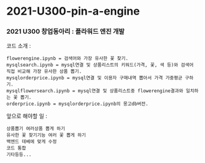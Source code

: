 ﻿# 2021-U300-pin-a-engine

### 2021 U300 창업동아리 : 플라워드 엔진 개발


코드 소개 : 

    flowerengine.ipynb = 검색어와 가장 유사한 꽃 찾기.
    mysqlsearch.ipynb = mysql연결 및 상품리스트의 키워드(가격, 꽃, 색 등)와 검색어 직접 비교해 가장 유사한 상품 뽑기.
    mysqlorderprice.ipynb = mysql연결 및 이용자 구매내역 뽑아서 가격 가중평균 구하기.
    mysqlflowersearch.ipynb = mysql연결 및 상품리스트중 flowerengine결과와 일치하는 꽃 뽑기.
    orderprice.ipynb = mysqlorderprice.ipynb의 몽고db버전.


앞으로 해야할 일 :

    상품뽑기 여러상품 뽑게 하기
    유사한 꽃 찾기기능 여러 꽃 뽑게 하기
    백엔드 데베에 맞게 수정
    코드 통합
    기타등등...
    

